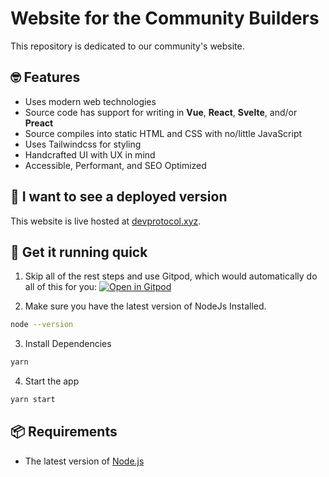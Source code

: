 # Website for the Community Builders

This repository is dedicated to our community's website.


## 🤓 Features

*   Uses modern web technologies
*   Source code has support for writing in **Vue**, **React**, **Svelte**, and/or **Preact**
*   Source compiles into static HTML and CSS with no/little JavaScript
*   Uses Tailwindcss for styling
*   Handcrafted UI with UX in mind
*   Accessible, Performant, and SEO Optimized

## 🤔 I want to see a deployed version

This website is live hosted at [devprotocol.xyz](https://devprotocol.xyz).

## 🚀 Get it running quick

1.  Skip all of the rest steps and use Gitpod, which would automatically do all of this for you: [![Open in Gitpod](https://gitpod.io/button/open-in-gitpod.svg)](https://gitpod.io/#https://github.com/community-builders/community-builders.github-io)

2.  Make sure you have the latest version of NodeJs Installed.

```bash
node --version
```

3.  Install Dependencies

```bash
yarn
```

4.  Start the app

```bash
yarn start
```

## 📦 Requirements

*   The latest version of [Node.js](https://nodejs.org)

